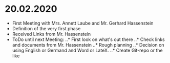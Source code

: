 # 20.02.2020
- First Meeting with Mrs. Annett Laube and Mr. Gerhard Hassenstein
- Definition of the very first phase
- Received Links from Mr. Hassenstein
- ToDo until next Meeting:
..* First look on what's out there
..* Check links and documents from Mr. Hassenstein
..* Rough planning
..* Decision on using English or Germand and Word or LateX.
..* Create Git-repo or the like

